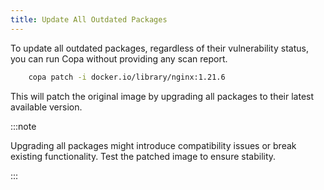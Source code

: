 ```yaml
---
title: Update All Outdated Packages
---
```


To update all outdated packages, regardless of their vulnerability status, you can run Copa without providing any scan report.

```bash
    copa patch -i docker.io/library/nginx:1.21.6
 ```

This will patch the original image by upgrading all packages to their latest available version.

:::note

Upgrading all packages might introduce compatibility issues or break existing functionality. Test the patched image to ensure stability.

:::